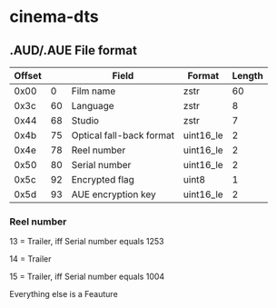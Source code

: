 # cinema-dts

## .AUD/.AUE File format
|Offset||Field|Format|Length|
|-|-|-|-|-|
|0x00|0|Film name|zstr|60|
|0x3c|60|Language|zstr|8|
|0x44|68|Studio|zstr|7|
|0x4b|75|Optical fall-back format|uint16_le|2|
|0x4e|78|Reel number|uint16_le|2|
|0x50|80|Serial number|uint16_le|2|
|0x5c|92|Encrypted flag|uint8|1|
|0x5d|93|AUE encryption key|uint16_le|2|

### Reel number
13 = Trailer, iff Serial number equals 1253

14 = Trailer

15 = Trailer, iff Serial number equals 1004

Everything else is a Feauture
